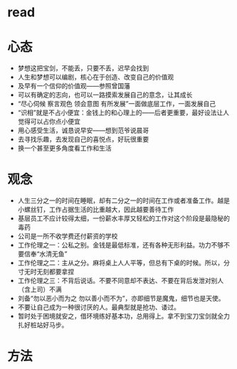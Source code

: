 # read
# 心态
* 梦想这把宝剑，不能丢，只要不丢，迟早会找到
* 人生和梦想可以编剧，核心在于创造、改变自己的价值观
* 及早有一个信仰的价值观——参照曾国藩
* 可以有确定的志向，也可以一路摸索发展自己的意念，让其成长
* “尽心伺候 察言观色 领会意图 有所发展”一面做底层工作，一面发展自己
* “识相”就是不占小便宜：金钱上的和心理上的——后者更重要，最好设法让人觉得可以占你点小便宜
* 用心感受生活，诚恳说早安——想到范爷说晨哥
* 去寻找乐趣，去发现自己的喜悦点，好玩很重要
* 换一个甚至更多角度看工作和生活
# 观念
* 人生三分之一的时间在睡眠，却有二分之一的时间在工作或者准备工作。越是小螺丝钉，工作占据生活的比重越大，因此越要善待工作
* 基层员工不应计较得太细，一份薪水丰厚又轻松的工作对这个阶段是最隐秘的毒药
* 公司是一所不收学费还付薪资的学校
* 工作伦理之一：公私之别。金钱是最低标准，还有各种无形利益。功力不够不要信奉“水清无鱼”
* 工作伦理之二：主从之分。麻将桌上人人平等，但总有下桌的时候。所以，分寸无时无刻都要拿捏
* 工作伦理之三：不背后说话。不要不同意却不表达、不要在背后发泄对别人（含上司）不满
* 刘备“勿以恶小而为之 勿以善小而不为”，亦即细节是魔鬼，细节也是天使。
* 不要让自己成为一种很讨厌的人。最典型就是抢功、诿过。
* 暂时处于困境就安之，借环境练好基本功，总用得上。拿不到宝刀宝剑就全力扎好桩站好马步。
# 方法
